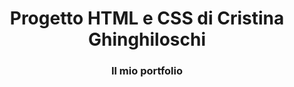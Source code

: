 <h1 align="center">Progetto HTML e CSS di Cristina Ghinghiloschi</h1>
<h3 align="center">Il mio portfolio</h3>
